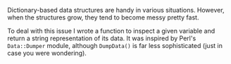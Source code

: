 Dictionary-based data structures are handy in various situations. However, when the structures grow, they tend to become messy pretty fast.

To deal with this issue I wrote a function to inspect a given variable and return a string representation of its data. It was inspired by Perl's `Data::Dumper` module, although `DumpData()` is far less sophisticated (just in case you were wondering).
